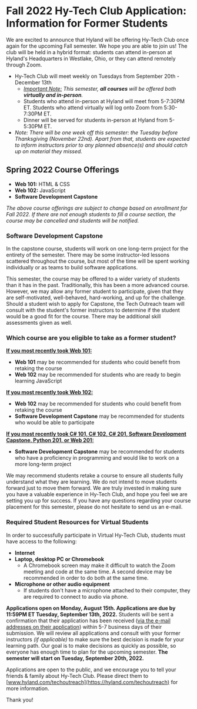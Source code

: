 # Fall 2022 Hy-Tech Club Application: Information for Former Students
We are excited to announce that Hyland will be offering Hy-Tech Club once again for the upcoming Fall semester. We hope you are able to join us! The club will be held in a hybrid format: students can attend in-person at Hyland's Headquarters in Westlake, Ohio, or they can attend remotely through Zoom.

- Hy-Tech Club will meet weekly on Tuesdays from September 20th - December 13th
  - _<ins>Important Note:</ins> This semester, **all courses** will be offered both **virtually and in-person**._
  - Students who attend in-person at Hyland will meet from 5-7:30PM ET. Students who attend virtually will log onto Zoom from 5:30-7:30PM ET.
  - Dinner will be served for students in-person at Hyland from 5-5:30PM ET.
- _Note: There will be one week off this semester: the Tuesday before Thanksgiving (November 22nd). Apart from that, students are expected to inform instructors prior to any planned absence(s) and should catch up on material they missed._

## Spring 2022 Course Offerings 
- **Web 101:** HTML & CSS
- **Web 102:** JavaScript
- **Software Development Capstone**

_The above course offerings are subject to change based on enrollment for Fall 2022. If there are not enough students to fill a course section, the course may be cancelled and students will be notified._

### Software Development Capstone
In the capstone course, students will work on one long-term project for the entirety of the semester. There may be some instructor-led lessons scattered throughout the course, but most of the time will be spent working individually or as teams to build software applications.

This semester, the course may be offered to a wider variety of students than it has in the past. Traditionally, this has been a more advanced course. However, we may allow any former student to participate, given that they are self-motivated, well-behaved, hard-working, and up for the challenge. Should a student wish to apply for Capstone, the Tech Outreach team will consult with the student's former instructors to determine if the student would be a good fit for the course. There may be additional skill assessments given as well.

### Which course are you eligible to take as a former student?

<ins>**If you most recently took Web 101:**</ins>
- **Web 101** may be recommended for students who could benefit from retaking the course
- **Web 102** may be recommended for students who are ready to begin learning JavaScript

<ins>**If you most recently took Web 102:**</ins>
- **Web 102** may be recommended for students who could benefit from retaking the course
- **Software Development Capstone** may be recommended for students who would be able to participate

<ins>**If you most recently took C# 101, C# 102, C# 201, Software Development Capstone, Python 201, or Web 201:**</ins>
- **Software Development Capstone** may be recommended for students who have a proficiency in programming and would like to work on a more long-term project

We may recommend students retake a course to ensure all students fully understand what they are learning. We do not intend to move students forward just to move them forward. We are truly invested in making sure you have a valuable experience in Hy-Tech Club, and hope you feel we are setting you up for success. If you have any questions regarding your course placement for this semester, please do not hesitate to send us an e-mail.

### Required Student Resources for Virtual Students
In order to successfully participate in Virtual Hy-Tech Club, students must have access to the following:

- **Internet**
- **Laptop, desktop PC or Chromebook**
  - A Chromebook screen may make it difficult to watch the Zoom meeting and code at the same time. A second device may be recommended in order to do both at the same time. 
- **Microphone or other audio equipment**
  - If students don't have a microphone attached to their computer, they are required to connect to audio via phone. 

**Applications open on Monday, August 15th. Applications are due by 11:59PM ET Tuesday, September 13th, 2022.** Students will be sent a confirmation that their application has been received (<ins>via the e-mail addresses on their application</ins>) within 5-7 business days of their submission. We will review all applications and consult with your former instructors _(if applicable)_ to make sure the best decision is made for your learning path. Our goal is to make decisions as quickly as possible, so everyone has enough time to plan for the upcoming semester. **The semester will start on Tuesday, September 20th, 2022.**

Applications are open to the public, and we encourage you to tell your friends & family about Hy-Tech Club. Please direct them to [www.hyland.com/techoutreach](https://hyland.com/techoutreach) for more information.

Thank you!
